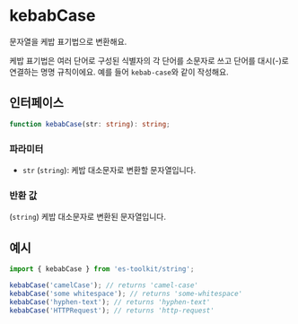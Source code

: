 # kebabCase

문자열을 케밥 표기법으로 변환해요.

케밥 표기법은 여러 단어로 구성된 식별자의 각 단어를 소문자로 쓰고 단어를 대시(\-)로 연결하는 명명 규칙이에요. 예를 들어 `kebab-case`와 같이 작성해요.

## 인터페이스

```typescript
function kebabCase(str: string): string;
```

### 파라미터

- `str` (`string`): 케밥 대소문자로 변환할 문자열입니다.

### 반환 값

(`string`) 케밥 대소문자로 변환된 문자열입니다.

## 예시

```typescript
import { kebabCase } from 'es-toolkit/string';

kebabCase('camelCase'); // returns 'camel-case'
kebabCase('some whitespace'); // returns 'some-whitespace'
kebabCase('hyphen-text'); // returns 'hyphen-text'
kebabCase('HTTPRequest'); // returns 'http-request'
```
